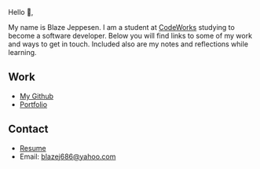 Hello 👋, 

My name is Blaze Jeppesen. I am a student at [CodeWorks](https://boisecodeworks.com) studying to become a software developer. Below you will find links to some of my work and ways to get in touch. Included also are my notes and reflections while learning. 

## Work

* [My Github](https://github.com/blazej686)
* [Portfolio](https://blazej686.github.io/)

## Contact

* [Resume](https://blazej686.github.io/resume)
* Email: blazej686@yahoo.com
